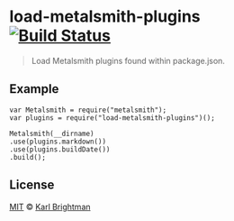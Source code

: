 # load-metalsmith-plugins [![Build Status](https://travis-ci.org/karlbright/load-metalsmith-plugins.svg?branch=master)](https://travis-ci.org/karlbright/load-metalsmith-plugins)
> Load Metalsmith plugins found within package.json.

## Example

```
var Metalsmith = require("metalsmith");
var plugins = require("load-metalsmith-plugins")();

Metalsmith(__dirname)
.use(plugins.markdown())
.use(plugins.buildDate())
.build();
```



## License

[MIT](http://opensource.org/licenses/MIT) © [Karl Brightman](http://karlbright.org)

